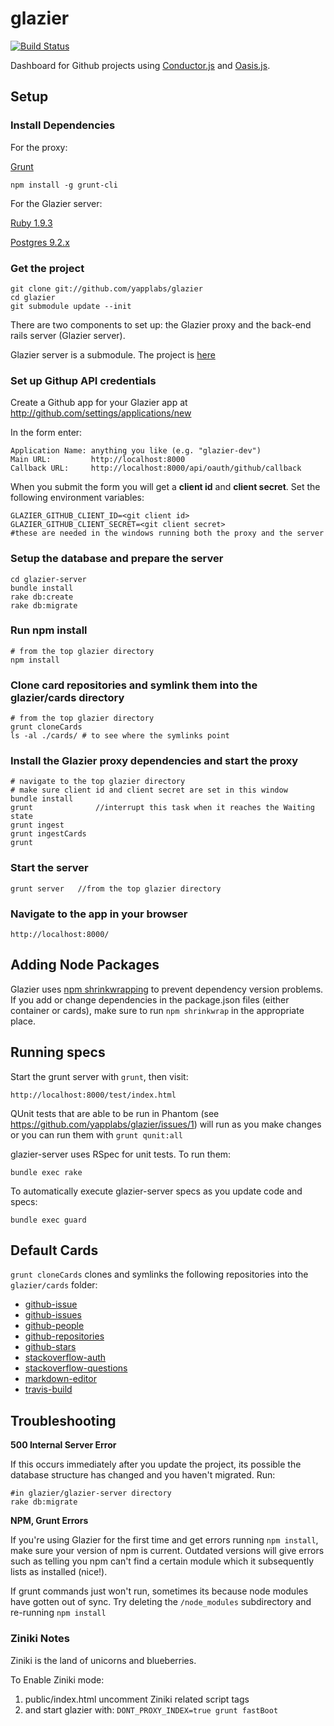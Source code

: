 glazier
==============
[![Build Status](https://travis-ci.org/yapplabs/glazier.png?branch=master)](https://travis-ci.org/yapplabs/glazier)

Dashboard for Github projects using [Conductor.js](https://github.com/tildeio/conductor.js) and
[Oasis.js](https://github.com/tildeio/oasis.js).


## Setup

### Install Dependencies

For the proxy:

[Grunt](http://gruntjs.com/)

    npm install -g grunt-cli

For the Glazier server:

[Ruby 1.9.3](http://www.ruby-lang.org/en/downloads/)

[Postgres 9.2.x](http://postgresapp.com/)

### Get the project

    git clone git://github.com/yapplabs/glazier
    cd glazier
    git submodule update --init

There are two components to set up:  the Glazier proxy and the back-end rails server (Glazier server).

Glazier server is a submodule.  The project is [here](https://github.com/yapplabs/glazier-server)

### Set up Githup API credentials

Create a Github app for your Glazier app at http://github.com/settings/applications/new

In the form enter:

    Application Name: anything you like (e.g. "glazier-dev")
    Main URL:         http://localhost:8000
    Callback URL:     http://localhost:8000/api/oauth/github/callback

When you submit the form you will get a **client id** and **client secret**. Set the following environment variables:

    GLAZIER_GITHUB_CLIENT_ID=<git client id>
    GLAZIER_GITHUB_CLIENT_SECRET=<git client secret>
    #these are needed in the windows running both the proxy and the server


### Setup the database and prepare the server

    cd glazier-server
    bundle install
    rake db:create
    rake db:migrate

### Run npm install

    # from the top glazier directory
    npm install


### Clone card repositories and symlink them into the glazier/cards directory

    # from the top glazier directory
    grunt cloneCards
    ls -al ./cards/ # to see where the symlinks point

### Install the Glazier proxy dependencies and start the proxy

    # navigate to the top glazier directory
    # make sure client id and client secret are set in this window
    bundle install
    grunt              //interrupt this task when it reaches the Waiting state
    grunt ingest
    grunt ingestCards
    grunt

### Start the server

    grunt server   //from the top glazier directory

### Navigate to the app in your browser

    http://localhost:8000/

## Adding Node Packages

Glazier uses [npm shrinkwrapping](https://npmjs.org/doc/shrinkwrap.html) to prevent
dependency version problems.  If you add or change dependencies in the package.json
files (either container or cards), make sure to run `npm shrinkwrap` in the appropriate
place.

## Running specs

Start the grunt server with `grunt`, then visit:

    http://localhost:8000/test/index.html

QUnit tests that are able to be run in Phantom (see https://github.com/yapplabs/glazier/issues/1)
will run as you make changes or you can run them with `grunt qunit:all`

glazier-server uses RSpec for unit tests. To run them:

    bundle exec rake

To automatically execute glazier-server specs as you update code and specs:

    bundle exec guard

## Default Cards

`grunt cloneCards` clones and symlinks the following repositories into the `glazier/cards` folder:

  * [github-issue](https://github.com/yapplabs/glazier-github-issue)
  * [github-issues](https://github.com/yapplabs/glazier-github-issues)
  * [github-people](https://github.com/yapplabs/glazier-github-people)
  * [github-repositories](https://github.com/yapplabs/glazier-github-repositories)
  * [github-stars](https://github.com/yapplabs/glazier-github-stars)
  * [stackoverflow-auth](https://github.com/yapplabs/glazier-stackoverflow)
  * [stackoverflow-questions](https://github.com/yapplabs/glazier-stackoverflow)
  * [markdown-editor](https://github.com/yapplabs/glazier-markdown-editor)
  * [travis-build](https://github.com/yapplabs/glazier-travis-build)

## Troubleshooting

**500 Internal Server Error**

If this occurs immediately after you update the project, its possible the database structure has
changed and you haven't migrated.  Run:

    #in glazier/glazier-server directory
    rake db:migrate

**NPM, Grunt Errors**

If you're using Glazier for the first time and get errors running `npm install`, make sure
your version of npm is current. Outdated versions will give errors such as telling you npm
can't find a certain module which it subsequently lists as installed (nice!).

If grunt commands just won't run, sometimes its because node modules have gotten out of
sync. Try deleting the `/node_modules` subdirectory and re-running `npm install`


### Ziniki Notes

Ziniki is the land of unicorns and blueberries.

To Enable Ziniki mode:

1. public/index.html uncomment Ziniki related script tags
2. and start glazier with: `DONT_PROXY_INDEX=true grunt fastBoot`


